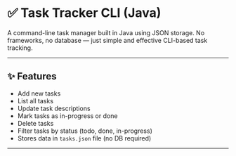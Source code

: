 # ✅ Task Tracker CLI (Java)

A command-line task manager built in Java using JSON storage. No frameworks, no database — just simple and effective CLI-based task tracking.

---

## ✨ Features

- Add new tasks
- List all tasks
- Update task descriptions
- Mark tasks as in-progress or done
- Delete tasks
- Filter tasks by status (todo, done, in-progress)
- Stores data in `tasks.json` file (no DB required)

---
